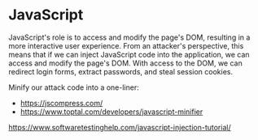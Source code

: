 # JavaScript

JavaScript's role is to access and modify the page's DOM, resulting in a more interactive user experience. From an attacker's perspective, this means that if we can inject JavaScript code into the application, we can access and modify the page's DOM. 
With access to the DOM, we can redirect login forms, extract passwords, and steal session cookies.





Minify our attack code into a one-liner:
- <https://jscompress.com/>
- <https://www.toptal.com/developers/javascript-minifier>










https://www.softwaretestinghelp.com/javascript-injection-tutorial/